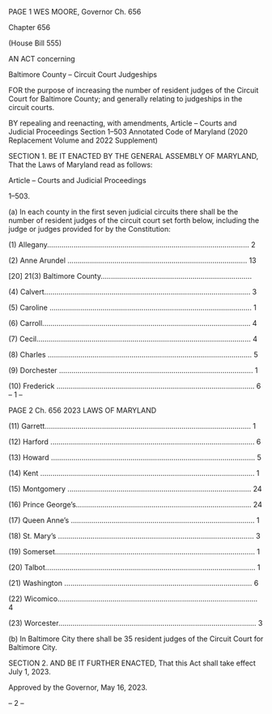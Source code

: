 PAGE 1
WES MOORE, Governor Ch. 656

Chapter 656

(House Bill 555)

AN ACT concerning

Baltimore County – Circuit Court Judgeships

FOR the purpose of increasing the number of resident judges of the Circuit Court for
Baltimore County; and generally relating to judgeships in the circuit courts.

BY repealing and reenacting, with amendments,
Article – Courts and Judicial Proceedings
Section 1–503
Annotated Code of Maryland
(2020 Replacement Volume and 2022 Supplement)

SECTION 1. BE IT ENACTED BY THE GENERAL ASSEMBLY OF MARYLAND,
That the Laws of Maryland read as follows:

Article – Courts and Judicial Proceedings

1–503.

(a) In each county in the first seven judicial circuits there shall be the number of
resident judges of the circuit court set forth below, including the judge or judges provided
for by the Constitution:

(1) Allegany................................................................................................... 2

(2) Anne Arundel ........................................................................................ 13

[20] 21(3) Baltimore County..........................................................................

(4) Calvert..................................................................................................... 3

(5) Caroline ................................................................................................... 1

(6) Carroll...................................................................................................... 4

(7) Cecil......................................................................................................... 4

(8) Charles .................................................................................................... 5

(9) Dorchester ............................................................................................... 1

(10) Frederick ................................................................................................. 6
– 1 –

PAGE 2
Ch. 656 2023 LAWS OF MARYLAND

(11) Garrett..................................................................................................... 1

(12) Harford .................................................................................................... 6

(13) Howard .................................................................................................... 5

(14) Kent ......................................................................................................... 1

(15) Montgomery .......................................................................................... 24

(16) Prince George’s...................................................................................... 24

(17) Queen Anne’s .......................................................................................... 1

(18) St. Mary’s ................................................................................................ 3

(19) Somerset.................................................................................................. 1

(20) Talbot....................................................................................................... 1

(21) Washington ............................................................................................ 6

(22) Wicomico.................................................................................................. 4

(23) Worcester................................................................................................. 3

(b) In Baltimore City there shall be 35 resident judges of the Circuit Court for
Baltimore City.

SECTION 2. AND BE IT FURTHER ENACTED, That this Act shall take effect July
1, 2023.

Approved by the Governor, May 16, 2023.

– 2 –